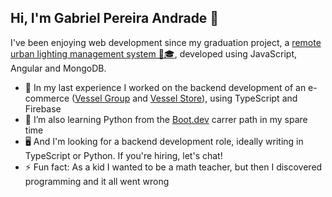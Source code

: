 ## Hi, I'm Gabriel Pereira Andrade 👋

I've been enjoying web development since my graduation project, a [remote urban lighting management system 📄🎓](https://drive.google.com/file/d/1avbJtlRiH998c_5EA7h4YtjeRuejCCXV/view?usp=sharing), developed using JavaScript, Angular and MongoDB.

- 🔭 In my last experience I worked on the backend development of an e-commerce ([Vessel Group](https://www.grupovessel.com) and [Vessel Store](https://loja.grupovessel.com)), using TypeScript and Firebase
- 🌱 I’m also learning Python from the [Boot.dev](https://www.boot.dev/tracks/backend) carrer path in my spare time
- 🖥️ And I'm looking for a backend development role, ideally writing in TypeScript or Python. If you're hiring, let's chat!
- ⚡ Fun fact: As a kid I wanted to be a math teacher, but then I discovered programming and it all went wrong

<!--
**Gabrizz/Gabrizz** is a ✨ _special_ ✨ repository because its `README.md` (this file) appears on your GitHub profile.

Here are some ideas to get you started:

- 🔭 I’m currently working on ...
- 🌱 I’m currently learning ...
- 👯 I’m looking to collaborate on ...
- 🤔 I’m looking for help with ...
- 💬 Ask me about ...
- 📫 How to reach me: ...
- 😄 Pronouns: ...
- ⚡ Fun fact: ...
-->
